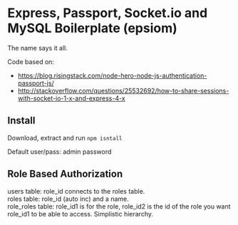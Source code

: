 Express, Passport, Socket.io and MySQL Boilerplate (epsiom)
===
The name says it all.

Code based on:
* https://blog.risingstack.com/node-hero-node-js-authentication-passport-js/
* http://stackoverflow.com/questions/25532692/how-to-share-sessions-with-socket-io-1-x-and-express-4-x

Install
---
Download, extract and run `npm isntall`

Default user/pass: admin password

Role Based Authorization
---
users table: role_id connects to the roles table.<br>
roles table: role_id (auto inc) and a name.<br>
role_roles table: role_id1 is for the role, role_id2 is the id of the role you want role_id1 to be able to access. Simplistic hierarchy.<br>  
